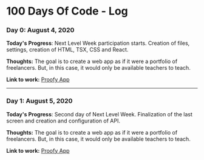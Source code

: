 # 100 Days Of Code - Log

### Day 0: August 4, 2020

**Today's Progress**: Next Level Week participation starts. Creation of files, settings, creation of HTML, TSX, CSS and React.

**Thoughts:** The goal is to create a web app as if it were a portfolio of freelancers. But, in this case, it would only be available teachers to teach.

**Link to work:** [Proofy App](https://github.com/GersonRocha9/proofy-app)

___________________________________________________________________________

### Day 1: August 5, 2020

**Today's Progress**: Second day of Next Level Week. Finalization of the last screen and creation and configuration of API.

**Thoughts:** The goal is to create a web app as if it were a portfolio of freelancers. But, in this case, it would only be available teachers to teach.

**Link to work:** [Proofy App](https://github.com/GersonRocha9/proofy-app)
